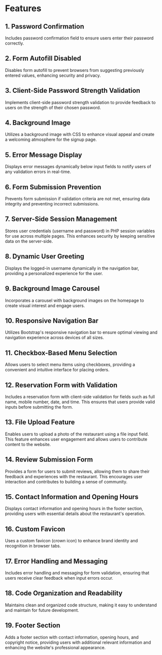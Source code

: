 # Features

## 1. Password Confirmation
Includes password confirmation field to ensure users enter their password correctly.

## 2. Form Autofill Disabled
Disables form autofill to prevent browsers from suggesting previously entered values, enhancing security and privacy.

## 3. Client-Side Password Strength Validation
Implements client-side password strength validation to provide feedback to users on the strength of their chosen password.

## 4. Background Image
Utilizes a background image with CSS to enhance visual appeal and create a welcoming atmosphere for the signup page.

## 5. Error Message Display
Displays error messages dynamically below input fields to notify users of any validation errors in real-time.

## 6. Form Submission Prevention
Prevents form submission if validation criteria are not met, ensuring data integrity and preventing incorrect submissions.

## 7. Server-Side Session Management
Stores user credentials (username and password) in PHP session variables for use across multiple pages. This enhances security by keeping sensitive data on the server-side.

## 8. Dynamic User Greeting
Displays the logged-in username dynamically in the navigation bar, providing a personalized experience for the user.

## 9. Background Image Carousel
Incorporates a carousel with background images on the homepage to create visual interest and engage users.

## 10. Responsive Navigation Bar
Utilizes Bootstrap's responsive navigation bar to ensure optimal viewing and navigation experience across devices of all sizes.

## 11. Checkbox-Based Menu Selection
Allows users to select menu items using checkboxes, providing a convenient and intuitive interface for placing orders.

## 12. Reservation Form with Validation
Includes a reservation form with client-side validation for fields such as full name, mobile number, date, and time. This ensures that users provide valid inputs before submitting the form.

## 13. File Upload Feature
Enables users to upload a photo of the restaurant using a file input field. This feature enhances user engagement and allows users to contribute content to the website.

## 14. Review Submission Form
Provides a form for users to submit reviews, allowing them to share their feedback and experiences with the restaurant. This encourages user interaction and contributes to building a sense of community.

## 15. Contact Information and Opening Hours
Displays contact information and opening hours in the footer section, providing users with essential details about the restaurant's operation.

## 16. Custom Favicon
Uses a custom favicon (crown icon) to enhance brand identity and recognition in browser tabs.

## 17. Error Handling and Messaging
Includes error handling and messaging for form validation, ensuring that users receive clear feedback when input errors occur.

## 18. Code Organization and Readability
Maintains clean and organized code structure, making it easy to understand and maintain for future development.

## 19. Footer Section
Adds a footer section with contact information, opening hours, and copyright notice, providing users with additional relevant information and enhancing the website's professional appearance.
